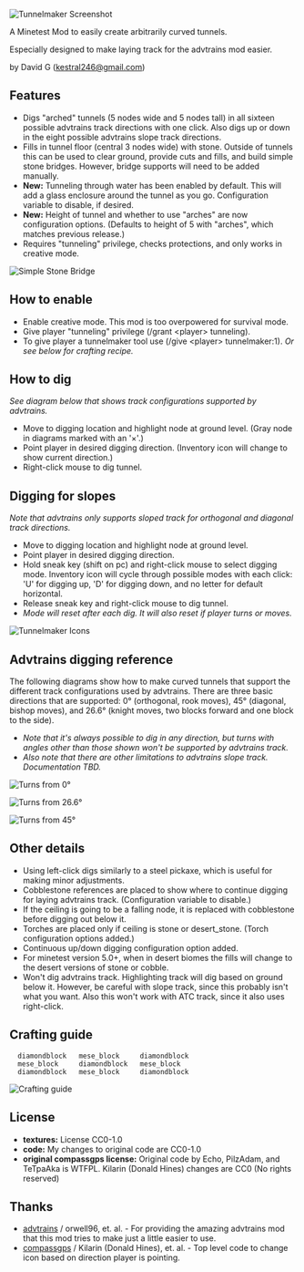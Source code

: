 ![Tunnelmaker Screenshot](screenshot.png "Tunnelmaker")

A Minetest Mod to easily create arbitrarily curved tunnels.

Especially designed to make laying track for the advtrains mod easier.

by David G (kestral246@gmail.com)


Features
--------
- Digs "arched" tunnels (5 nodes wide and 5 nodes tall) in all sixteen possible advtrains track directions with one click. Also digs up or down in the eight possible advtrains slope track directions.
- Fills in tunnel floor (central 3 nodes wide) with stone. Outside of tunnels this can be used to  clear ground, provide cuts and fills, and build simple stone bridges. However, bridge supports will need to be added manually.
- **New:** Tunneling through water has been enabled by default. This will add a glass enclosure around the tunnel as you go. Configuration variable to disable, if desired.
- **New:** Height of tunnel and whether to use "arches" are now configuration options. (Defaults to height of 5 with "arches", which matches previous release.)
- Requires "tunneling" privilege, checks protections, and only works in creative mode.

![Simple Stone Bridge](images/simple_stone_bridge.png "Simple Stone Bridge")


How to enable
-------------
- Enable creative mode.  This mod is too overpowered for survival mode.
- Give player "tunneling" privilege (/grant &lt;player&gt; tunneling).
- To give player a tunnelmaker tool use (/give &lt;player&gt; tunnelmaker:1). *Or see below for crafting recipe.*


How to dig
----------
*See diagram below that shows track configurations supported by advtrains.*

- Move to digging location and highlight node at ground level. (Gray node in diagrams marked with an '×'.)
- Point player in desired digging direction. (Inventory icon will change to show current direction.)
- Right-click mouse to dig tunnel.


Digging for slopes
------------------
*Note that advtrains only supports sloped track for orthogonal and diagonal track directions.*

- Move to digging location and highlight node at ground level.
- Point player in desired digging direction.
- Hold sneak key (shift on pc) and right-click mouse to select digging mode.  Inventory icon will cycle through possible modes with each click:  'U' for digging up, 'D' for digging down, and no letter for default horizontal.
- Release sneak key and right-click mouse to dig tunnel.
- *Mode will reset after each dig.  It will also reset if player turns or moves.*

![Tunnelmaker Icons](images/icons.png "Tunnelmaker Icons")


Advtrains digging reference
---------------------------
The following diagrams show how to make curved tunnels that support the different track configurations used by advtrains. There are three basic directions that are supported: 0° (orthogonal, rook moves), 45° (diagonal, bishop moves), and 26.6° (knight moves, two blocks forward and one block to the side).

- *Note that it's always possible to dig in any direction, but turns with angles other than those shown won't be supported by advtrains track.*
- *Also note that there are other limitations to advtrains slope track.  Documentation TBD.*

![Turns from 0°](images/dir0.png "Turns from 0")

![Turns from 26.6°](images/dir26.png "Turns from 26.6")

![Turns from 45°](images/dir45.png "Turns from 45")


Other details
-------------
- Using left-click digs similarly to a steel pickaxe, which is useful for making minor adjustments.
- Cobblestone references are placed to show where to continue digging for laying advtrains track. (Configuration variable to disable.)
- If the ceiling is going to be a falling node, it is replaced with cobblestone before digging out below it.
- Torches are placed only if ceiling is stone or desert_stone. (Torch configuration options added.)
- Continuous up/down digging configuration option added.
- For minetest version 5.0+, when in desert biomes the fills will change to the desert versions of stone or cobble.
- Won't dig advtrains track.  Highlighting track will dig based on ground below it. However, be careful with slope track, since this probably isn't what you want. Also this won't work with ATC track, since it also uses right-click.


Crafting guide
--------------
```
  diamondblock   mese_block     diamondblock
  mese_block     diamondblock   mese_block
  diamondblock   mese_block     diamondblock
```

![Crafting guide](images/crafting.png "Crafting guide")


License
-------
- **textures:** License CC0-1.0 
- **code:**  My changes to original code are CC0-1.0
- **original compassgps license:** Original code by Echo, PilzAdam, and TeTpaAka is WTFPL. Kilarin (Donald Hines) changes are CC0 (No rights reserved)


Thanks
------
- [advtrains](https://github.com/orwell96/advtrains/) / orwell96, et.
al. - For providing the amazing advtrains mod that this mod tries to make
just a little easier to use.
- [compassgps](https://github.com/Kilarin/compassgps) / Kilarin (Donald Hines),
et. al. - Top level code to change icon based on direction player is pointing.
